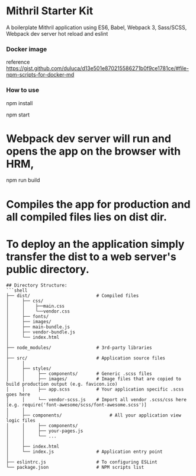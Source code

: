 # Mithril Starter Kit
A boilerplate Mithril application using ES6, Babel, Webpack 3, Sass/SCSS, Webpack dev server hot reload and eslint

### Docker image
reference https://gist.github.com/duluca/d13e501e870215586271b0f9ce1781ce/#file-npm-scripts-for-docker-md
    

### How to use
npm install

npm start
  # Webpack dev server will run and opens the app on the browser with HRM,
npm run build
  # Compiles the app for production and all compiled files lies on dist dir.
  # To deploy an the application simply transfer the dist to a web server's public directory.
```
## Directory Structure:
```shell
├── dist/                         # Compiled files
│     ├── css/
│     │    ├──main.css
│     │    └──vendor.css
│     ├── fonts/
│     ├── images/
│     ├── main-bundle.js
│     ├── vendor-bundle.js
│     └── index.html
│
├── node_modules/                 # 3rd-party libraries
│
├── src/                          # Application source files 
│     │
│     ├── styles/                 
│     │     ├── components/       # Generic .scss files
│     │     ├── images/           # Image files that are copied to build production output (e.g. favicon.ico)
│     │     ├── app.scss          # Your application specific .scss goes here
│     │     └── vendor-scss.js    # Import all vendor .scss/css here [e.g. require('font-awesome/scss/font-awesome.scss')]  
│     │
│     ├── components/                  # All your application view logic files
│     │     ├── components/
│     │     ├── your-pages.js
│     │     └── ...
│     │
│     ├── index.html            
│     └── index.js                # Application entry point
│   
├── eslintrc.js                   # To configuring ESLint
└── package.json                  # NPM scripts list
```
